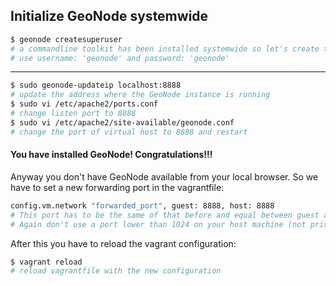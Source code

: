 ## Initialize GeoNode systemwide

```bash
$ geonode createsuperuser
# a commandline toolkit has been installed systemwide so let's create the superuser of the GeoNode instance
# use username: 'geonode' and password: 'geonode'
```
---

```bash
$ sudo geonode-updateip localhost:8888
# update the address where the GeoNode instance is running
$ sudo vi /etc/apache2/ports.conf
# change listen port to 8888
$ sudo vi /etc/apache2/site-available/geonode.conf
# change the port of virtual host to 8888 and restart
```

#### You have installed GeoNode! Congratulations!!!

Anyway you don't have GeoNode available from your local browser. So we have to set a new forwarding port in the vagrantfile:

```bash
config.vm.network "forwarded_port", guest: 8888, host: 8888
# This port has to be the same of that before and equal between guest and host. You can understand this later on.
# Again don't use a port lower than 1024 on your host machine (not privileged)!!!
```

After this you have to reload the vagrant configuration:

```bash
$ vagrant reload
# reload vagrantfile with the new configuration
```
